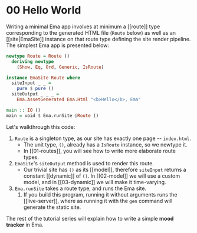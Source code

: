 # 00 Hello World

Writing a minimal Ema app involves at minimum a [[route]] type corresponding to the generated HTML file (`Route` below) as well as an [[site|EmaSite]] instance on that route type defining the site render pipeline. The simplest Ema app is presented below:

```haskell
newtype Route = Route ()
  deriving newtype
    (Show, Eq, Ord, Generic, IsRoute)

instance EmaSite Route where
  siteInput _ _ =
    pure $ pure ()
  siteOutput _ _ _ =
    Ema.AssetGenerated Ema.Html "<b>Hello</b>, Ema"

main :: IO ()
main = void $ Ema.runSite @Route ()
```

Let's walkthrough this code:

1. `Route` is a singleton type, as our site has exactly one page -- `index.html`. 
    - The unit type, `()`, already has a `IsRoute` instance, so we newtype it.
    - In [[01-routes]], you will see how to write more elaborate route types.
1. `EmaSite`'s `siteOutput` method is used to render this route. 
    - Our trivial site has `()` as its [[model]], therefore `siteInput` returns a constant [[dynamic]] of `()`. In [[02-model]] we will use a custom model, and in [[03-dynamic]] we will make it time-varying.
1. `Ema.runSite` takes a route type, and runs the Ema site. 
   1. If you build this program, running it without arguments runs the [[live-server]], where as running it with the `gen` command will generate the static site.

The rest of the tutorial series will explain how to write a simple **mood tracker** in Ema.